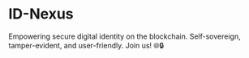 # ID-Nexus
Empowering secure digital identity on the blockchain. Self-sovereign, tamper-evident, and user-friendly. Join us! 🌐🔒
